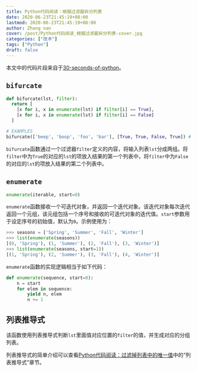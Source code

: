 ```yaml
---
title: Python代码阅读：根据过滤器拆分列表
date: 2020-06-23T21:45:19+08:00
lastmod: 2020-06-23T21:45:19+08:00
author: Zhang nan
cover: /post/Python代码阅读_根据过滤器拆分列表-cover.jpg
categories: ["技术"]
tags: ["Python"]
draft: false
---
```


本文中的代码片段来自于[30-seconds-of-python](https://github.com/30-seconds/30-seconds-of-python)。

<!--more-->

## `bifurcate`

```python
def bifurcate(lst, filter):
  return [
    [x for i, x in enumerate(lst) if filter[i] == True],
    [x for i, x in enumerate(lst) if filter[i] == False]
  ]

# EXAMPLES
bifurcate(['beep', 'boop', 'foo', 'bar'], [True, True, False, True]) # [ ['beep', 'boop', 'bar'], ['foo'] ]
```

`bifurcate`函数通过一个过滤器`filter`定义的内容，将输入列表`lst`分成两组。将`filter`中为`True`的对应的`lst`的项放入结果的第一个列表中，将`filter`中为`False`的对应的`lst`的项放入结果的第二个列表中。

## `enumerate`

```python
enumerate(iterable, start=0)
```

`enumerate`函数接收一个可迭代对象，并返回一个迭代对象。该迭代对象每次迭代返回一个元组，该元组包括一个序号和接收的可迭代对象的迭代值。`start`参数用于设定序号的初始值，默认为`0`。示例使用为：

```python
>>> seasons = ['Spring', 'Summer', 'Fall', 'Winter']
>>> list(enumerate(seasons))
[(0, 'Spring'), (1, 'Summer'), (2, 'Fall'), (3, 'Winter')]
>>> list(enumerate(seasons, start=1))
[(1, 'Spring'), (2, 'Summer'), (3, 'Fall'), (4, 'Winter')]
```

`enumerate`函数的实现逻辑相当于如下代码：

```python
def enumerate(sequence, start=0):
    n = start
    for elem in sequence:
        yield n, elem
        n += 1
```

## 列表推导式

该函数使用列表推导式判断`lst`里面值对应位置的`filter`的值，并生成对应的分组列表。

列表推导式的简单介绍可以查看[Python代码阅读：过滤掉列表中的唯一值](https://www.zhangfelix.com/posts/python代码阅读_过滤掉列表中的唯一值/)中的“列表推导式”章节。
